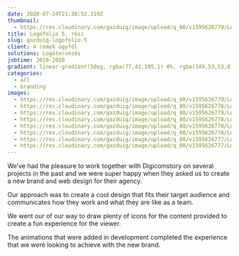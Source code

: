 ```yaml
---
date: 2020-07-24T21:38:52.319Z
thumbnail:
  - https://res.cloudinary.com/gazduig/image/upload/q_80/v1595626779/Logofolio%205/Frame_28_iprnb8.jpg
title: Logofolio 5. rész
slug: gazduig-logofolio-5
client: 4 remek ügyfél
solutions: Logótervezés
jobtime: 2019-2020
gradient: linear-gradient(5deg, rgba(77,41,195,1) 0%, rgba(149,53,53,0) 71%)
categories:
  - all
  - branding
images:
  - https://res.cloudinary.com/gazduig/image/upload/q_80/v1595626779/Logofolio%205/Frame_28_iprnb8.jpg
  - https://res.cloudinary.com/gazduig/image/upload/q_80/v1595626776/Logofolio%205/Frame_19_qdpage.jpg
  - https://res.cloudinary.com/gazduig/image/upload/q_80/v1595626779/Logofolio%205/Frame_24_e1clk8.jpg
  - https://res.cloudinary.com/gazduig/image/upload/q_80/v1595626778/Logofolio%205/Frame_32_engmcg.jpg
  - https://res.cloudinary.com/gazduig/image/upload/q_80/v1595626778/Logofolio%205/Frame_21_ijqsxi.jpg
  - https://res.cloudinary.com/gazduig/image/upload/q_80/v1595626778/Logofolio%205/Frame_23_dc1eum.jpg
  - https://res.cloudinary.com/gazduig/image/upload/q_80/v1595626777/Logofolio%205/Frame_20_eqzjgh.jpg
  - https://res.cloudinary.com/gazduig/image/upload/q_80/v1595626777/Logofolio%205/Frame_17_fmalf1.jpg
---
```

<!--StartFragment-->

We’ve had the pleasure to work together with Digicomstory on several projects in the past and we were super happy when they asked us to create a new brand and web design for their agency.

Our approach was to create a cool design that fits their target audience and communicates how they work and what they are like as a team.

We went our of our way to draw plenty of icons for the content provided to create a fun experience for the viewer.

The animations that were added in development completed the experience that we were looking to achieve with the new brand.

<!--EndFragment-->